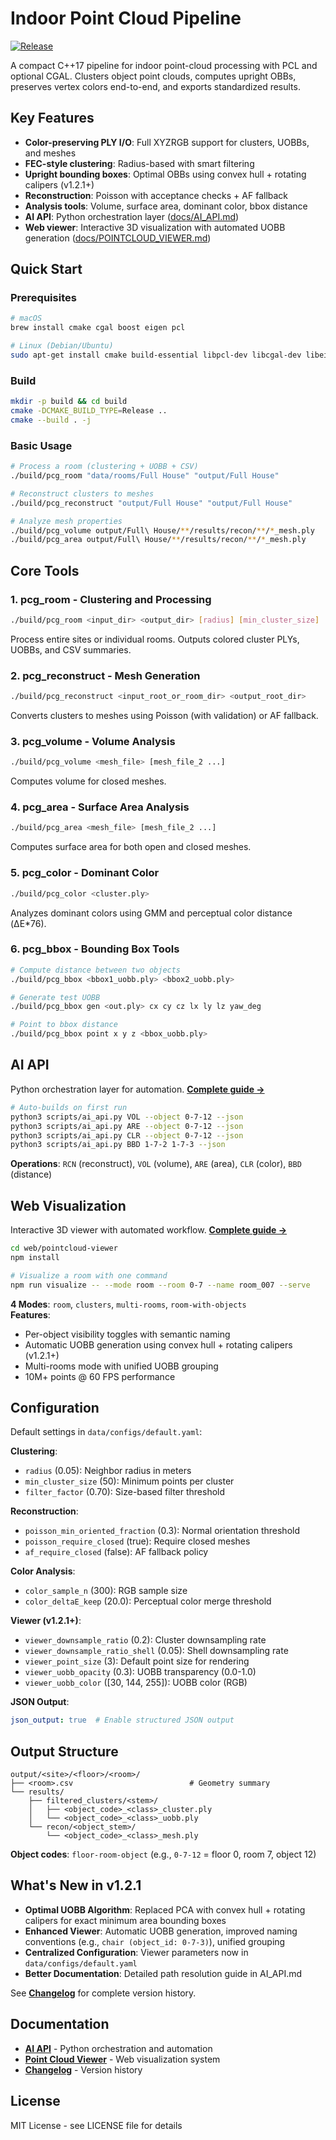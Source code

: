 # Indoor Point Cloud Pipeline

[![Release](https://img.shields.io/github/v/release/Jackson513ye/LM2PCG?sort=semver)](https://github.com/Jackson513ye/LM2PCG/releases)

A compact C++17 pipeline for indoor point-cloud processing with PCL and optional CGAL. Clusters object point clouds, computes upright OBBs, preserves vertex colors end-to-end, and exports standardized results.

## Key Features

- **Color-preserving PLY I/O**: Full XYZRGB support for clusters, UOBBs, and meshes
- **FEC-style clustering**: Radius-based with smart filtering
- **Upright bounding boxes**: Optimal OBBs using convex hull + rotating calipers (v1.2.1+)
- **Reconstruction**: Poisson with acceptance checks + AF fallback
- **Analysis tools**: Volume, surface area, dominant color, bbox distance
- **AI API**: Python orchestration layer ([docs/AI_API.md](docs/AI_API.md))
- **Web viewer**: Interactive 3D visualization with automated UOBB generation ([docs/POINTCLOUD_VIEWER.md](docs/POINTCLOUD_VIEWER.md))

## Quick Start

### Prerequisites

```bash
# macOS
brew install cmake cgal boost eigen pcl

# Linux (Debian/Ubuntu)
sudo apt-get install cmake build-essential libpcl-dev libcgal-dev libeigen3-dev libboost-all-dev
```

### Build

```bash
mkdir -p build && cd build
cmake -DCMAKE_BUILD_TYPE=Release ..
cmake --build . -j
```

### Basic Usage

```bash
# Process a room (clustering + UOBB + CSV)
./build/pcg_room "data/rooms/Full House" "output/Full House"

# Reconstruct clusters to meshes
./build/pcg_reconstruct "output/Full House" "output/Full House"

# Analyze mesh properties
./build/pcg_volume output/Full\ House/**/results/recon/**/*_mesh.ply
./build/pcg_area output/Full\ House/**/results/recon/**/*_mesh.ply
```

## Core Tools

### 1. pcg_room - Clustering and Processing
```bash
./build/pcg_room <input_dir> <output_dir> [radius] [min_cluster_size]
```
Process entire sites or individual rooms. Outputs colored cluster PLYs, UOBBs, and CSV summaries.

### 2. pcg_reconstruct - Mesh Generation
```bash
./build/pcg_reconstruct <input_root_or_room_dir> <output_root_dir>
```
Converts clusters to meshes using Poisson (with validation) or AF fallback.

### 3. pcg_volume - Volume Analysis
```bash
./build/pcg_volume <mesh_file> [mesh_file_2 ...]
```
Computes volume for closed meshes.

### 4. pcg_area - Surface Area Analysis
```bash
./build/pcg_area <mesh_file> [mesh_file_2 ...]
```
Computes surface area for both open and closed meshes.

### 5. pcg_color - Dominant Color
```bash
./build/pcg_color <cluster.ply>
```
Analyzes dominant colors using GMM and perceptual color distance (ΔE*76).

### 6. pcg_bbox - Bounding Box Tools
```bash
# Compute distance between two objects
./build/pcg_bbox <bbox1_uobb.ply> <bbox2_uobb.ply>

# Generate test UOBB
./build/pcg_bbox gen <out.ply> cx cy cz lx ly lz yaw_deg

# Point to bbox distance
./build/pcg_bbox point x y z <bbox_uobb.ply>
```

## AI API

Python orchestration layer for automation. **[Complete guide →](docs/AI_API.md)**

```bash
# Auto-builds on first run
python3 scripts/ai_api.py VOL --object 0-7-12 --json
python3 scripts/ai_api.py ARE --object 0-7-12 --json
python3 scripts/ai_api.py CLR --object 0-7-12 --json
python3 scripts/ai_api.py BBD 1-7-2 1-7-3 --json
```

**Operations**: `RCN` (reconstruct), `VOL` (volume), `ARE` (area), `CLR` (color), `BBD` (distance)

## Web Visualization

Interactive 3D viewer with automated workflow. **[Complete guide →](docs/POINTCLOUD_VIEWER.md)**

```bash
cd web/pointcloud-viewer
npm install

# Visualize a room with one command
npm run visualize -- --mode room --room 0-7 --name room_007 --serve
```

**4 Modes**: `room`, `clusters`, `multi-rooms`, `room-with-objects`  
**Features**: 
- Per-object visibility toggles with semantic naming
- Automatic UOBB generation using convex hull + rotating calipers (v1.2.1+)
- Multi-rooms mode with unified UOBB grouping
- 10M+ points @ 60 FPS performance

## Configuration

Default settings in `data/configs/default.yaml`:

**Clustering**:
- `radius` (0.05): Neighbor radius in meters
- `min_cluster_size` (50): Minimum points per cluster
- `filter_factor` (0.70): Size-based filter threshold

**Reconstruction**:
- `poisson_min_oriented_fraction` (0.3): Normal orientation threshold
- `poisson_require_closed` (true): Require closed meshes
- `af_require_closed` (false): AF fallback policy

**Color Analysis**:
- `color_sample_n` (300): RGB sample size
- `color_deltaE_keep` (20.0): Perceptual color merge threshold

**Viewer (v1.2.1+)**:
- `viewer_downsample_ratio` (0.2): Cluster downsampling rate
- `viewer_downsample_ratio_shell` (0.05): Shell downsampling rate
- `viewer_point_size` (3): Default point size for rendering
- `viewer_uobb_opacity` (0.3): UOBB transparency (0.0-1.0)
- `viewer_uobb_color` ([30, 144, 255]): UOBB color (RGB)

**JSON Output**:
```yaml
json_output: true  # Enable structured JSON output
```

## Output Structure

```
output/<site>/<floor>/<room>/
├── <room>.csv                          # Geometry summary
└── results/
    ├── filtered_clusters/<stem>/
    │   ├── <object_code>_<class>_cluster.ply
    │   └── <object_code>_<class>_uobb.ply
    └── recon/<object_stem>/
        └── <object_code>_<class>_mesh.ply
```

**Object codes**: `floor-room-object` (e.g., `0-7-12` = floor 0, room 7, object 12)

## What's New in v1.2.1

- **Optimal UOBB Algorithm**: Replaced PCA with convex hull + rotating calipers for exact minimum area bounding boxes
- **Enhanced Viewer**: Automatic UOBB generation, improved naming conventions (e.g., `chair (object_id: 0-7-3)`), unified grouping
- **Centralized Configuration**: Viewer parameters now in `data/configs/default.yaml`
- **Better Documentation**: Detailed path resolution guide in AI_API.md

See **[Changelog](docs/CHANGELOG.md)** for complete version history.

## Documentation

- **[AI API](docs/AI_API.md)** - Python orchestration and automation
- **[Point Cloud Viewer](docs/POINTCLOUD_VIEWER.md)** - Web visualization system
- **[Changelog](docs/CHANGELOG.md)** - Version history

## License

MIT License - see LICENSE file for details
